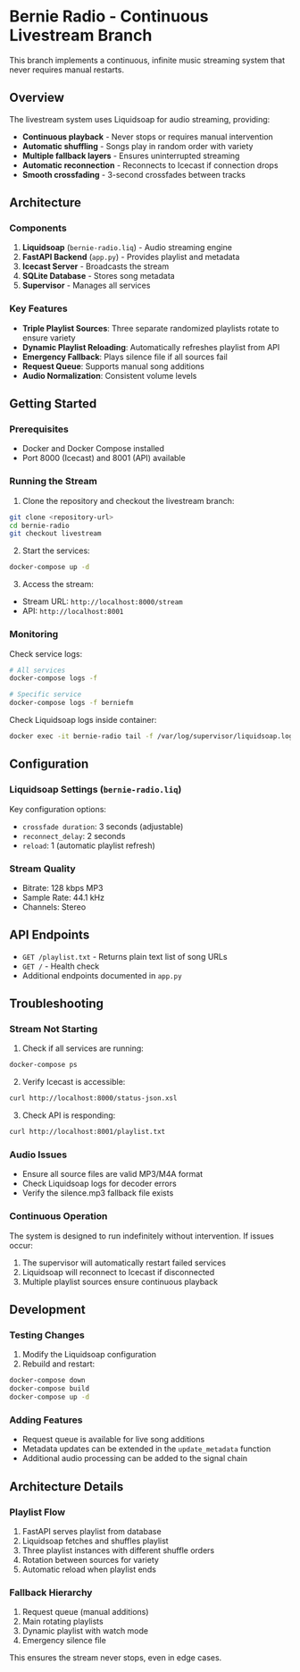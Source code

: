 # Bernie Radio - Continuous Livestream Branch

This branch implements a continuous, infinite music streaming system that never requires manual restarts.

## Overview

The livestream system uses Liquidsoap for audio streaming, providing:
- **Continuous playback** - Never stops or requires manual intervention
- **Automatic shuffling** - Songs play in random order with variety
- **Multiple fallback layers** - Ensures uninterrupted streaming
- **Automatic reconnection** - Reconnects to Icecast if connection drops
- **Smooth crossfading** - 3-second crossfades between tracks

## Architecture

### Components
1. **Liquidsoap** (`bernie-radio.liq`) - Audio streaming engine
2. **FastAPI Backend** (`app.py`) - Provides playlist and metadata
3. **Icecast Server** - Broadcasts the stream
4. **SQLite Database** - Stores song metadata
5. **Supervisor** - Manages all services

### Key Features
- **Triple Playlist Sources**: Three separate randomized playlists rotate to ensure variety
- **Dynamic Playlist Reloading**: Automatically refreshes playlist from API
- **Emergency Fallback**: Plays silence file if all sources fail
- **Request Queue**: Supports manual song additions
- **Audio Normalization**: Consistent volume levels

## Getting Started

### Prerequisites
- Docker and Docker Compose installed
- Port 8000 (Icecast) and 8001 (API) available

### Running the Stream

1. Clone the repository and checkout the livestream branch:
```bash
git clone <repository-url>
cd bernie-radio
git checkout livestream
```

2. Start the services:
```bash
docker-compose up -d
```

3. Access the stream:
- Stream URL: `http://localhost:8000/stream`
- API: `http://localhost:8001`

### Monitoring

Check service logs:
```bash
# All services
docker-compose logs -f

# Specific service
docker-compose logs -f berniefm
```

Check Liquidsoap logs inside container:
```bash
docker exec -it bernie-radio tail -f /var/log/supervisor/liquidsoap.log
```

## Configuration

### Liquidsoap Settings (`bernie-radio.liq`)

Key configuration options:
- `crossfade duration`: 3 seconds (adjustable)
- `reconnect_delay`: 2 seconds
- `reload`: 1 (automatic playlist refresh)

### Stream Quality
- Bitrate: 128 kbps MP3
- Sample Rate: 44.1 kHz
- Channels: Stereo

## API Endpoints

- `GET /playlist.txt` - Returns plain text list of song URLs
- `GET /` - Health check
- Additional endpoints documented in `app.py`

## Troubleshooting

### Stream Not Starting
1. Check if all services are running:
```bash
docker-compose ps
```

2. Verify Icecast is accessible:
```bash
curl http://localhost:8000/status-json.xsl
```

3. Check API is responding:
```bash
curl http://localhost:8001/playlist.txt
```

### Audio Issues
- Ensure all source files are valid MP3/M4A format
- Check Liquidsoap logs for decoder errors
- Verify the silence.mp3 fallback file exists

### Continuous Operation
The system is designed to run indefinitely without intervention. If issues occur:
1. The supervisor will automatically restart failed services
2. Liquidsoap will reconnect to Icecast if disconnected
3. Multiple playlist sources ensure continuous playback

## Development

### Testing Changes
1. Modify the Liquidsoap configuration
2. Rebuild and restart:
```bash
docker-compose down
docker-compose build
docker-compose up -d
```

### Adding Features
- Request queue is available for live song additions
- Metadata updates can be extended in the `update_metadata` function
- Additional audio processing can be added to the signal chain

## Architecture Details

### Playlist Flow
1. FastAPI serves playlist from database
2. Liquidsoap fetches and shuffles playlist
3. Three playlist instances with different shuffle orders
4. Rotation between sources for variety
5. Automatic reload when playlist ends

### Fallback Hierarchy
1. Request queue (manual additions)
2. Main rotating playlists
3. Dynamic playlist with watch mode
4. Emergency silence file

This ensures the stream never stops, even in edge cases.